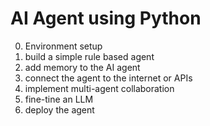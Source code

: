 # AI Agent using Python


0. Environment setup
1. build a simple rule based agent
2. add memory to the AI agent
3. connect the agent to the internet or APIs
4. implement multi-agent collaboration
5. fine-tine an LLM
6. deploy the agent
